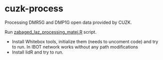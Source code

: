 # cuzk-process

Processing DMR5G and DMP1G open data provided by CUZK. 

Run [zabaged_laz_processing_matej.R](zabaged_laz_processing_matej.R) script.

 * Install Whitebox tools, initialize them (needs to uncoment code) and try to run. In 
 IBOT network works without any path modifications
 * Install lidR and try to run.